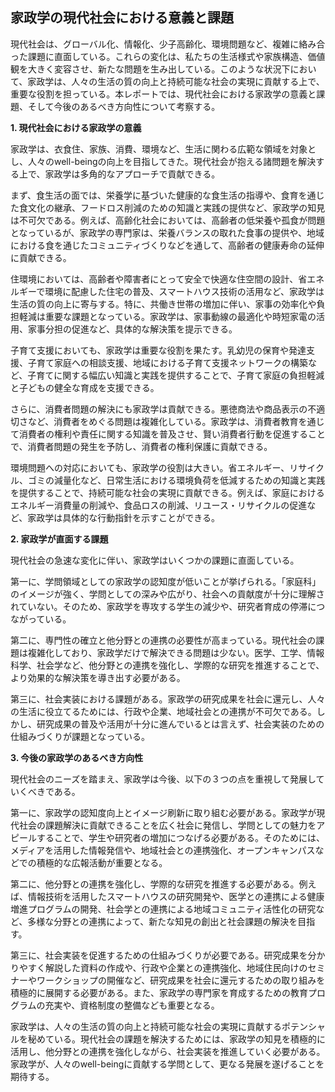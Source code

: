 ## 家政学の現代社会における意義と課題

現代社会は、グローバル化、情報化、少子高齢化、環境問題など、複雑に絡み合った課題に直面している。これらの変化は、私たちの生活様式や家族構造、価値観を大きく変容させ、新たな問題を生み出している。このような状況下において、家政学は、人々の生活の質の向上と持続可能な社会の実現に貢献する上で、重要な役割を担っている。本レポートでは、現代社会における家政学の意義と課題、そして今後のあるべき方向性について考察する。

**1. 現代社会における家政学の意義**

家政学は、衣食住、家族、消費、環境など、生活に関わる広範な領域を対象とし、人々のwell-beingの向上を目指してきた。現代社会が抱える諸問題を解決する上で、家政学は多角的なアプローチで貢献できる。

まず、食生活の面では、栄養学に基づいた健康的な食生活の指導や、食育を通じた食文化の継承、フードロス削減のための知識と実践の提供など、家政学の知見は不可欠である。例えば、高齢化社会においては、高齢者の低栄養や孤食が問題となっているが、家政学の専門家は、栄養バランスの取れた食事の提供や、地域における食を通じたコミュニティづくりなどを通して、高齢者の健康寿命の延伸に貢献できる。

住環境においては、高齢者や障害者にとって安全で快適な住空間の設計、省エネルギーで環境に配慮した住宅の普及、スマートハウス技術の活用など、家政学は生活の質の向上に寄与する。特に、共働き世帯の増加に伴い、家事の効率化や負担軽減は重要な課題となっている。家政学は、家事動線の最適化や時短家電の活用、家事分担の促進など、具体的な解決策を提示できる。

子育て支援においても、家政学は重要な役割を果たす。乳幼児の保育や発達支援、子育て家庭への相談支援、地域における子育て支援ネットワークの構築など、子育てに関する幅広い知識と実践を提供することで、子育て家庭の負担軽減と子どもの健全な育成を支援できる。

さらに、消費者問題の解決にも家政学は貢献できる。悪徳商法や商品表示の不適切さなど、消費者をめぐる問題は複雑化している。家政学は、消費者教育を通じて消費者の権利や責任に関する知識を普及させ、賢い消費者行動を促進することで、消費者問題の発生を予防し、消費者の権利保護に貢献できる。

環境問題への対応においても、家政学の役割は大きい。省エネルギー、リサイクル、ゴミの減量化など、日常生活における環境負荷を低減するための知識と実践を提供することで、持続可能な社会の実現に貢献できる。例えば、家庭におけるエネルギー消費量の削減や、食品ロスの削減、リユース・リサイクルの促進など、家政学は具体的な行動指針を示すことができる。


**2. 家政学が直面する課題**

現代社会の急速な変化に伴い、家政学はいくつかの課題に直面している。

第一に、学問領域としての家政学の認知度が低いことが挙げられる。「家庭科」のイメージが強く、学問としての深みや広がり、社会への貢献度が十分に理解されていない。そのため、家政学を専攻する学生の減少や、研究者育成の停滞につながっている。

第二に、専門性の確立と他分野との連携の必要性が高まっている。現代社会の課題は複雑化しており、家政学だけで解決できる問題は少ない。医学、工学、情報科学、社会学など、他分野との連携を強化し、学際的な研究を推進することで、より効果的な解決策を導き出す必要がある。

第三に、社会実装における課題がある。家政学の研究成果を社会に還元し、人々の生活に役立てるためには、行政や企業、地域社会との連携が不可欠である。しかし、研究成果の普及や活用が十分に進んでいるとは言えず、社会実装のための仕組みづくりが課題となっている。


**3. 今後の家政学のあるべき方向性**

現代社会のニーズを踏まえ、家政学は今後、以下の３つの点を重視して発展していくべきである。

第一に、家政学の認知度向上とイメージ刷新に取り組む必要がある。家政学が現代社会の課題解決に貢献できることを広く社会に発信し、学問としての魅力をアピールすることで、学生や研究者の増加につなげる必要がある。そのためには、メディアを活用した情報発信や、地域社会との連携強化、オープンキャンパスなどでの積極的な広報活動が重要となる。

第二に、他分野との連携を強化し、学際的な研究を推進する必要がある。例えば、情報技術を活用したスマートハウスの研究開発や、医学との連携による健康増進プログラムの開発、社会学との連携による地域コミュニティ活性化の研究など、多様な分野との連携によって、新たな知見の創出と社会課題の解決を目指す。

第三に、社会実装を促進するための仕組みづくりが必要である。研究成果を分かりやすく解説した資料の作成や、行政や企業との連携強化、地域住民向けのセミナーやワークショップの開催など、研究成果を社会に還元するための取り組みを積極的に展開する必要がある。また、家政学の専門家を育成するための教育プログラムの充実や、資格制度の整備なども重要となる。

家政学は、人々の生活の質の向上と持続可能な社会の実現に貢献するポテンシャルを秘めている。現代社会の課題を解決するためには、家政学の知見を積極的に活用し、他分野との連携を強化しながら、社会実装を推進していく必要がある。家政学が、人々のwell-beingに貢献する学問として、更なる発展を遂げることを期待する。
